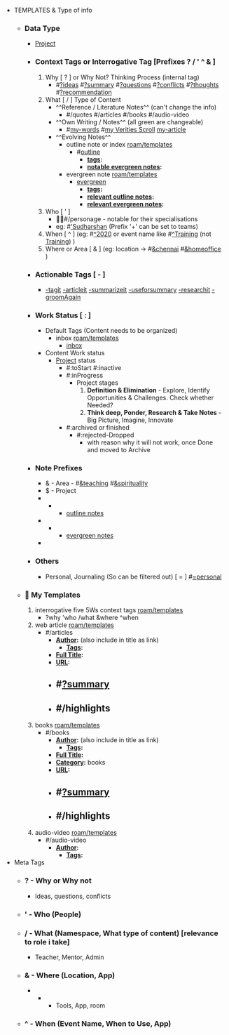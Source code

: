 - TEMPLATES & Type of info
    - ### Data Type
        - [Project]()
        - ### Context Tags or Interrogative Tag [Prefixes ? / ' ^ & ]
            1. Why [ ? ] or Why Not? Thinking Process (internal tag)
                - #[?ideas]() #[?summary]() #[?questions]() #[?conflicts]() #[?thoughts]() #[?recommendation]()
            2. What [ / ] Type of Content
                - ^^Reference / Literature Notes^^ (can't change the info)
                    - #/quotes #/articles #/books #/audio-video
                - ^^Own Writing / Notes^^ (all green are changeable)
                    -  #[my-words]() #[my Verities Scroll]() [my-article]()
                - ^^Evolving Notes^^
                    - outline note or index [roam/templates]()
                        - #[outline]()
                            - **[tags]():**
                            - **[notable evergreen notes]():**
                    - evergreen note [roam/templates]()
                        - [evergreen]()
                            - **[tags]():**
                            - **[relevant outline notes]():**
                            - **[relevant evergreen notes]():**
            3. Who [ ' ]
                - 🙍‍♂️#/personage - notable for their specialisations
                - eg: #['Sudharshan]() (Prefix '+' can be set to teams)
            4. When [ ^ ] (eg: #[^2020]() or event name like #[^Training]() (not [Training]()) )
            5. Where or Area [ & ] (eg: location -> #[&chennai]() #[&homeoffice]() )
        - ### Actionable Tags [ - ]
            - [-tagit]() [-articleit]() [-summarizeit]() [-useforsummary]() [-researchit]() [-groomAgain]()
        - ### Work Status [ : ]
            - Default Tags  (Content needs to be organized)
                - inbox [roam/templates]()
                    - [inbox]()
            - Content Work status
                - [Project]() status
                    - #:toStart #:inactive
                    - #:inProgress
                        - Project stages
                            1.  **Definition & Elimination** - Explore, Identify Opportunities & Challenges. Check whether Needed?
                            2. **Think deep, Ponder, Research & Take Notes** - Big Picture, Imagine, Innovate
                    - #:archived or finished
                        -  #:rejected-Dropped 
                            - with reason why it will not work, once Done and moved to Archive
        - ### Note Prefixes
            - & - Area - #[&teaching]() #[&spirituality]()
            - $ - Project 
            - * - [outline notes]()
            - + - [evergreen notes]()
            - 
        - ### Others
            - Personal, Journaling (So can be filtered out) [ = ] #[=personal]()
    - ### 📄 My Templates 
        1. interrogative five 5Ws context tags [roam/templates]()
            - ?why 'who /what &where ^when
        2. web article [roam/templates]()
            - #/articles
                - **[Author]():** (also include in title as link)
                    - **[Tags]():**
                - **[Full Title]():**
                - **[URL]():**
                - #[?summary]()
                    - 
                - #/highlights
                    - 
        3. books [roam/templates]()
            - #/books
                - **[Author]():** (also include in title as link)
                    - **[Tags]():**
                - **[Full Title]():** 
                - **[Category]():** books
                - **[URL]():**
                - #[?summary]()
                    - 
                - #/highlights
                    - 
        4. audio-video [roam/templates]()
            - #/audio-video
                - **[Author]():**
                    - **[Tags]():**
- Meta Tags
    - ### ? - Why or Why not
        - Ideas, questions, conflicts
    - ### ' - Who (People)
    - ### / - What (Namespace, What type of content) [relevance to role i take]
        - Teacher, Mentor, Admin
    - ### & - Where (Location, App)
        - + - Tools, App, room
    - ### ^ - When (Event Name, When to Use, App)

